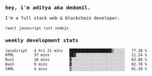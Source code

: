 <samp>
    <h3>hey, i'm aditya aka dedomil.</h3>
    I'm a full stack web & blockchain developer. 
    <br />
    <br />
    <code>react</code> <code>javascript</code> <code>rust</code> <code>nodejs</code>
    <h3>weekly development stats</h3>
    <!--START_SECTION:waka-->

```txt
JavaScript   4 hrs 21 mins   ███████████████████▒░░░░░   77.30 %
HTML         37 mins         ██▓░░░░░░░░░░░░░░░░░░░░░░   11.24 %
Rust         10 mins         ▓░░░░░░░░░░░░░░░░░░░░░░░░   03.08 %
Bash         9 mins          ▓░░░░░░░░░░░░░░░░░░░░░░░░   02.70 %
YAML         4 mins          ▒░░░░░░░░░░░░░░░░░░░░░░░░   01.39 %
```

<!--END_SECTION:waka-->
</samp>
